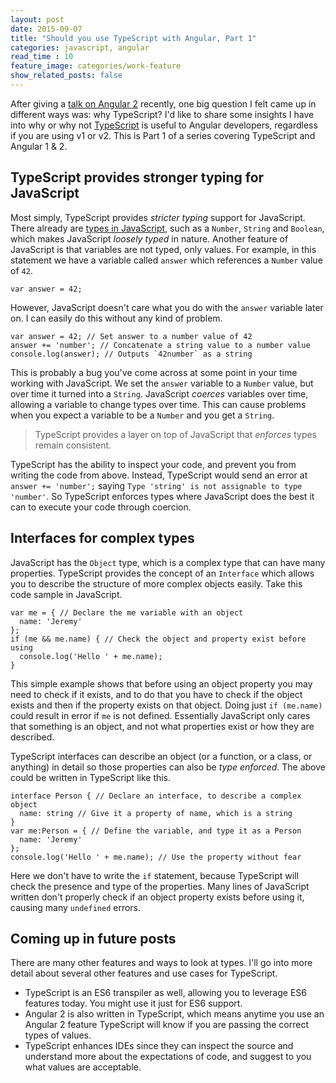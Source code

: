 ```yaml
---
layout: post
date: 2015-09-07
title: "Should you use TypeScript with Angular, Part 1"
categories: javascript, angular
read_time : 10
feature_image: categories/work-feature
show_related_posts: false
---
```


After giving a [talk on Angular 2](http://www.meetup.com/AngularJS/events/224748092/) recently, one big question I felt came up in different ways was: why TypeScript? I'd like to share some insights I have into why or why not [TypeScript](typescriptlang.org) is useful to Angular developers, regardless if you are using v1 or v2. This is Part 1 of a series covering TypeScript and Angular 1 & 2.

## TypeScript provides stronger typing for JavaScript

Most simply, TypeScript provides _stricter typing_ support for JavaScript. There already are [types in JavaScript](https://developer.mozilla.org/en-US/docs/Web/JavaScript/Data_structures), such as a `Number`, `String` and `Boolean`, which makes JavaScript _loosely typed_ in nature. Another feature of JavaScript is that variables are not typed, only values. For example, in this statement we have a variable called `answer` which references a `Number` value of `42`.

    var answer = 42;

However, JavaScript doesn't care what you do with the `answer` variable later on. I can easily do this without any kind of problem.

    var answer = 42; // Set answer to a number value of 42
    answer += 'number'; // Concatenate a string value to a number value
    console.log(answer); // Outputs `42number` as a string

This is probably a bug you've come across at some point in your time working with JavaScript. We set the `answer` variable to a `Number` value, but over time it turned into a `String`. JavaScript _coerces_ variables over time, allowing a variable to change types over time. This can cause problems when you expect a variable to be a `Number` and you get a `String`.

> TypeScript provides a layer on top of JavaScript that _enforces_ types remain consistent.

TypeScript has the ability to inspect your code, and prevent you from writing the code from above. Instead, TypeScript would send an error at `answer += 'number';` saying `Type 'string' is not assignable to type 'number'`. So TypeScript enforces types where JavaScript does the best it can to execute your code through coercion.

## Interfaces for complex types

JavaScript has the `Object` type, which is a complex type that can have many properties. TypeScript provides the concept of an `Interface` which allows you to describe the structure of more complex objects easily. Take this code sample in JavaScript.

    var me = { // Declare the me variable with an object
      name: 'Jeremy'
    };
    if (me && me.name) { // Check the object and property exist before using
      console.log('Hello ' + me.name);
    }

This simple example shows that before using an object property you may need to check if it exists, and to do that you have to check if the object exists and then if the property exists on that object. Doing just `if (me.name)` could result in error if `me` is not defined. Essentially JavaScript only cares that something is an object, and not what properties exist or how they are described.

TypeScript interfaces can describe an object (or a function, or a class, or anything) in detail so those properties can also be _type enforced_. The above could be written in TypeScript like this.

    interface Person { // Declare an interface, to describe a complex object
      name: string // Give it a property of name, which is a string
    }
    var me:Person = { // Define the variable, and type it as a Person
      name: 'Jeremy'
    };
    console.log('Hello ' + me.name); // Use the property without fear

Here we don't have to write the `if` statement, because TypeScript will check the presence and type of the properties. Many lines of JavaScript written don't properly check if an object property exists before using it, causing many `undefined` errors.

## Coming up in future posts

There are many other features and ways to look at types. I'll go into more detail about several other features and use cases for TypeScript.

* TypeScript is an ES6 transpiler as well, allowing you to leverage ES6 features today. You might use it just for ES6 support.
* Angular 2 is also written in TypeScript, which means anytime you use an Angular 2 feature TypeScript will know if you are passing the correct types of values.
* TypeScript enhances IDEs since they can inspect the source and understand more about the expectations of code, and suggest to you what values are acceptable.
